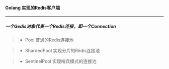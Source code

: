 #### Golang 实现的Redis客户端

-----
##### 一个Gedis对象代表一个Redis连接，即一个Connection

> * Pool 普通的Redis连接池

> * ShardedPool 实现分片的Redis连接池

> * SentinelPool 实现哨兵模式的连接池





